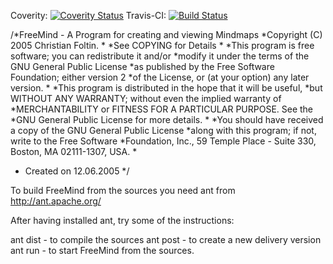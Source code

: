 Coverity: [![Coverity Status](https://scan.coverity.com/projects/4894/badge.svg)](https://scan.coverity.com/projects/4894)
Travis-CI: [![Build Status](https://travis-ci.org/mibischo/freemind.svg?branch=master)](https://travis-ci.org/mibischo/freemind)


/*FreeMind - A Program for creating and viewing Mindmaps
 *Copyright (C) 2005   Christian Foltin.
 *
 *See COPYING for Details
 *
 *This program is free software; you can redistribute it and/or
 *modify it under the terms of the GNU General Public License
 *as published by the Free Software Foundation; either version 2
 *of the License, or (at your option) any later version.
 *
 *This program is distributed in the hope that it will be useful,
 *but WITHOUT ANY WARRANTY; without even the implied warranty of
 *MERCHANTABILITY or FITNESS FOR A PARTICULAR PURPOSE.  See the
 *GNU General Public License for more details.
 *
 *You should have received a copy of the GNU General Public License
 *along with this program; if not, write to the Free Software
 *Foundation, Inc., 59 Temple Place - Suite 330, Boston, MA  02111-1307, USA.
 *
 * Created on 12.06.2005
 */

To build FreeMind from the sources you need ant from
http://ant.apache.org/

After having installed ant, try some of the instructions:

ant dist
	- to compile the sources
ant post
	- to create a new delivery version
ant run
	- to start FreeMind from the sources.
	
	
